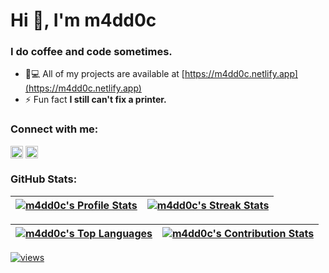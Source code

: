 <h1>Hi 👋, I'm m4dd0c</h1>
<h3>I do coffee and code sometimes.</h3>

- 👨💻 All of my projects are available at [https://m4dd0c.netlify.app](https://m4dd0c.netlify.app)
- ⚡ Fun fact **I still can't fix a printer.**

<h3>Connect with me:</h3>

<code><a href="https://linkedin.com/in/m4dd0c" target="blank"><img align="center" src="https://raw.githubusercontent.com/rahuldkjain/github-profile-readme-generator/master/src/images/icons/Social/linked-in-alt.svg" alt="m4dd0c" height="20" /></a></code> 
<code><a href="https://instagram.com/m4dd0c_" target="blank"><img align="center" src="https://raw.githubusercontent.com/rahuldkjain/github-profile-readme-generator/master/src/images/icons/Social/instagram.svg" alt="m4dd0c_" height="20" /></a></code>

<h3>GitHub Stats:</h3>

| [![m4dd0c's Profile Stats](https://github-readme-stats.vercel.app/api?username=m4dd0c&show_icons=true&theme=github_dark&count_private=true&hide_border=true&rank_icon=percentile)](https://github.com/m4dd0c?tab=repositories) | [![m4dd0c's Streak Stats](https://nirzak-streak-stats.vercel.app?user=m4dd0c&theme=github-dark-blue&hide_border=true&card_width=480)](https://github.com/m4dd0c?tab=repositories) |
| :-----------------------------------------------------------------------------------------------------------------------------------------------: | :------------------------------------------------------------------------------------------------------------------------: |


| [![m4dd0c's Top Languages](https://github-readme-stats.vercel.app/api/top-langs?username=m4dd0c&size_weight=0.5&count_weight=0.5&show_icons=true&theme=github_dark&layout=compact&hide_border=true&card_width=480)](https://github.com/m4dd0c?tab=repositories)  | [![m4dd0c's Contribution Stats](https://github-contributor-stats.vercel.app/api?username=m4dd0c&limit=3&theme=github_dark&hide_border=true&combine_all_yearly_contributions=true&card_width=480)](https://github.com/m4dd0c?tab=repositories) |
| :-----------------------------------------------------------------------------------------------------------------------------------------------: | :------------------------------------------------------------------------------------------------------------------------: |

[![views](https://visitcount.itsvg.in/api?id=m4dd0c&icon=2&color=6)](https://visitcount.itsvg.in)
 

